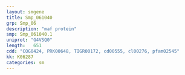 ```yaml
---
layout: smgene
title: Smp_061040
grp: Smp_06
description: "maf protein"
smp: Smp_061040.1
uniprot: "G4VSQ0"
length:   651
cdd: "COG0424, PRK00648, TIGR00172, cd00555, cl00276, pfam02545"
kk: K06287
categories: sm
---
```

